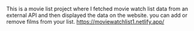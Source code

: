 This is a movie list project where I fetched movie watch list data from an external API and then displayed the data on the website. you can add or remove films from your list.                                                 https://moviewatchlist1.netlify.app/     
 
